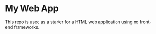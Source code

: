 # My Web App

This repo is used as a starter for a HTML web application using no front-end frameworks.
